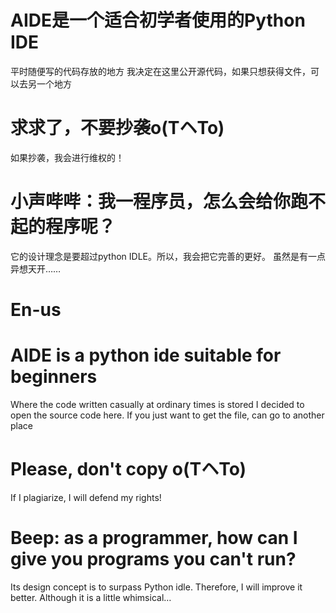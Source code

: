 # AIDE是一个适合初学者使用的Python IDE
平时随便写的代码存放的地方
我决定在这里公开源代码，如果只想获得文件，可以去另一个地方
# 求求了，不要抄袭o(TヘTo)
如果抄袭，我会进行维权的！
# 小声哔哔：我一程序员，怎么会给你跑不起的程序呢？
它的设计理念是要超过python IDLE。所以，我会把它完善的更好。
虽然是有一点异想天开……

# En-us
# AIDE is a python ide suitable for beginners
Where the code written casually at ordinary times is stored
I decided to open the source code here. If you just want to get the file, can go to another place
# Please, don't copy o(TヘTo)
If I plagiarize, I will defend my rights!
# Beep: as a programmer, how can I give you programs you can't run?
Its design concept is to surpass Python idle. Therefore, I will improve it better.
Although it is a little whimsical…
